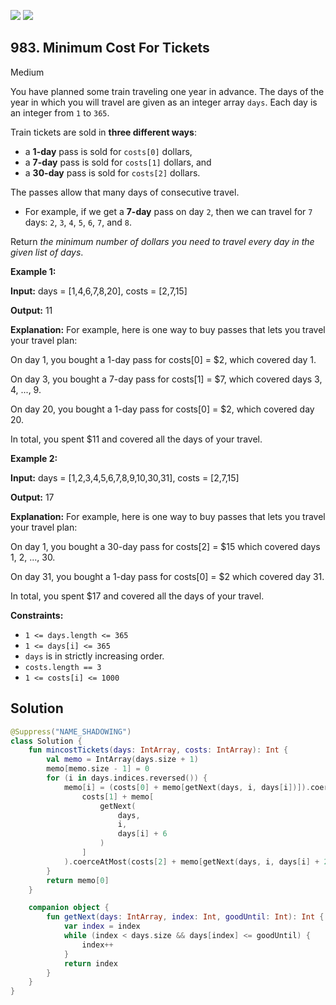[![](https://img.shields.io/github/stars/javadev/LeetCode-in-Kotlin?label=Stars&style=flat-square)](https://github.com/javadev/LeetCode-in-Kotlin)
[![](https://img.shields.io/github/forks/javadev/LeetCode-in-Kotlin?label=Fork%20me%20on%20GitHub%20&style=flat-square)](https://github.com/javadev/LeetCode-in-Kotlin/fork)

## 983\. Minimum Cost For Tickets

Medium

You have planned some train traveling one year in advance. The days of the year in which you will travel are given as an integer array `days`. Each day is an integer from `1` to `365`.

Train tickets are sold in **three different ways**:

*   a **1-day** pass is sold for `costs[0]` dollars,
*   a **7-day** pass is sold for `costs[1]` dollars, and
*   a **30-day** pass is sold for `costs[2]` dollars.

The passes allow that many days of consecutive travel.

*   For example, if we get a **7-day** pass on day `2`, then we can travel for `7` days: `2`, `3`, `4`, `5`, `6`, `7`, and `8`.

Return _the minimum number of dollars you need to travel every day in the given list of days_.

**Example 1:**

**Input:** days = [1,4,6,7,8,20], costs = [2,7,15]

**Output:** 11

**Explanation:** For example, here is one way to buy passes that lets you travel your travel plan:

On day 1, you bought a 1-day pass for costs[0] = $2, which covered day 1.

On day 3, you bought a 7-day pass for costs[1] = $7, which covered days 3, 4, ..., 9.

On day 20, you bought a 1-day pass for costs[0] = $2, which covered day 20.

In total, you spent $11 and covered all the days of your travel.

**Example 2:**

**Input:** days = [1,2,3,4,5,6,7,8,9,10,30,31], costs = [2,7,15]

**Output:** 17

**Explanation:** For example, here is one way to buy passes that lets you travel your travel plan:

On day 1, you bought a 30-day pass for costs[2] = $15 which covered days 1, 2, ..., 30.

On day 31, you bought a 1-day pass for costs[0] = $2 which covered day 31.

In total, you spent $17 and covered all the days of your travel.

**Constraints:**

*   `1 <= days.length <= 365`
*   `1 <= days[i] <= 365`
*   `days` is in strictly increasing order.
*   `costs.length == 3`
*   `1 <= costs[i] <= 1000`

## Solution

```kotlin
@Suppress("NAME_SHADOWING")
class Solution {
    fun mincostTickets(days: IntArray, costs: IntArray): Int {
        val memo = IntArray(days.size + 1)
        memo[memo.size - 1] = 0
        for (i in days.indices.reversed()) {
            memo[i] = (costs[0] + memo[getNext(days, i, days[i])]).coerceAtMost(
                costs[1] + memo[
                    getNext(
                        days,
                        i,
                        days[i] + 6
                    )
                ]
            ).coerceAtMost(costs[2] + memo[getNext(days, i, days[i] + 29)])
        }
        return memo[0]
    }

    companion object {
        fun getNext(days: IntArray, index: Int, goodUntil: Int): Int {
            var index = index
            while (index < days.size && days[index] <= goodUntil) {
                index++
            }
            return index
        }
    }
}
```
